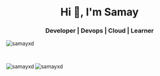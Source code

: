 <h1 align="center">Hi 👋, I'm Samay</h1>
<h3 align="center">Developer | Devops | Cloud | Learner</h3>
<p>&nbsp;<img align="left" src="https://github-readme-streak-stats.herokuapp.com/?user=samayxd&theme=dark" alt="samayxd" /></p>
<br>
<p><img align="left" src="https://github-readme-stats.vercel.app/api?username=samayxd&show_icons=true&theme=dark&locale=en" alt="samayxd" /></p>
<p>&nbsp;<img align="left" src="https://github-readme-stats.vercel.app/api/top-langs?username=samayxd&show_icons=true&theme=dark&locale=en&layout=compact" alt="samayxd" /></p>

